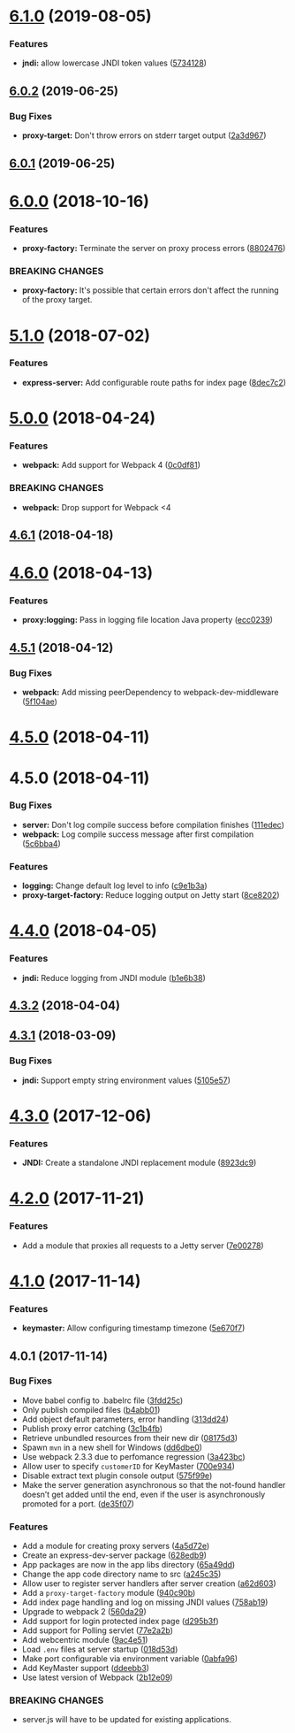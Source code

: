 # [6.1.0](https://github.com/caplin/caplin-dev-tools/compare/express-dev-server@6.0.2...express-dev-server@6.1.0) (2019-08-05)


### Features

* **jndi:** allow lowercase JNDI token values ([5734128](https://github.com/caplin/caplin-dev-tools/commit/5734128))



<a name="6.0.2"></a>
## [6.0.2](https://github.com/caplin/caplin-dev-tools/compare/express-dev-server@6.0.1...express-dev-server@6.0.2) (2019-06-25)


### Bug Fixes

* **proxy-target:** Don't throw errors on stderr target output ([2a3d967](https://github.com/caplin/caplin-dev-tools/commit/2a3d967))



<a name="6.0.1"></a>
## [6.0.1](https://github.com/caplin/caplin-dev-tools/compare/express-dev-server@6.0.0...express-dev-server@6.0.1) (2019-06-25)



<a name="6.0.0"></a>
# [6.0.0](https://github.com/caplin/caplin-dev-tools/compare/express-dev-server@5.1.0...express-dev-server@6.0.0) (2018-10-16)


### Features

* **proxy-factory:** Terminate the server on proxy process errors ([8802476](https://github.com/caplin/caplin-dev-tools/commit/8802476))


### BREAKING CHANGES

* **proxy-factory:** It's possible that certain errors don't affect the
running of the proxy target.



<a name="5.1.0"></a>
# [5.1.0](https://github.com/caplin/caplin-dev-tools/compare/express-dev-server@5.0.0...express-dev-server@5.1.0) (2018-07-02)


### Features

* **express-server:** Add configurable route paths for index page ([8dec7c2](https://github.com/caplin/caplin-dev-tools/commit/8dec7c2))



<a name="5.0.0"></a>
# [5.0.0](https://github.com/caplin/caplin-dev-tools/compare/express-dev-server@4.6.1...express-dev-server@5.0.0) (2018-04-24)


### Features

* **webpack:** Add support for Webpack 4 ([0c0df81](https://github.com/caplin/caplin-dev-tools/commit/0c0df81))


### BREAKING CHANGES

* **webpack:** Drop support for Webpack <4



<a name="4.6.1"></a>
## [4.6.1](https://github.com/caplin/caplin-dev-tools/compare/express-dev-server@4.6.0...express-dev-server@4.6.1) (2018-04-18)



<a name="4.6.0"></a>
# [4.6.0](https://github.com/caplin/caplin-dev-tools/compare/express-dev-server@4.5.1...express-dev-server@4.6.0) (2018-04-13)


### Features

* **proxy:logging:** Pass in logging file location Java property ([ecc0239](https://github.com/caplin/caplin-dev-tools/commit/ecc0239))



<a name="4.5.1"></a>
## [4.5.1](https://github.com/caplin/caplin-dev-tools/compare/express-dev-server@4.5.0...express-dev-server@4.5.1) (2018-04-12)


### Bug Fixes

* **webpack:** Add missing peerDependency to webpack-dev-middleware ([5f104ae](https://github.com/caplin/caplin-dev-tools/commit/5f104ae))



<a name="4.5.0"></a>
# [4.5.0](https://github.com/caplin/caplin-dev-tools/compare/express-dev-server@4.4.0...express-dev-server@4.5.0) (2018-04-11)



<a name="4.5.0"></a>
# 4.5.0 (2018-04-11)


### Bug Fixes

* **server:** Don't log compile success before compilation finishes ([111edec](https://github.com/caplin/caplin-dev-tools/commit/111edec))
* **webpack:** Log compile success message after first compilation ([5c6bba4](https://github.com/caplin/caplin-dev-tools/commit/5c6bba4))


### Features

* **logging:** Change default log level to info ([c9e1b3a](https://github.com/caplin/caplin-dev-tools/commit/c9e1b3a))
* **proxy-target-factory:** Reduce logging output on Jetty start ([8ce8202](https://github.com/caplin/caplin-dev-tools/commit/8ce8202))



<a name="4.4.0"></a>
# [4.4.0](https://github.com/caplin/caplin-dev-tools/compare/express-dev-server@4.3.2...express-dev-server@4.4.0) (2018-04-05)


### Features

* **jndi:** Reduce logging from JNDI module ([b1e6b38](https://github.com/caplin/caplin-dev-tools/commit/b1e6b38))



<a name="4.3.2"></a>
## [4.3.2](https://github.com/caplin/caplin-dev-tools/compare/express-dev-server@4.3.1...express-dev-server@4.3.2) (2018-04-04)



<a name="4.3.1"></a>
## [4.3.1](https://github.com/caplin/caplin-dev-tools/compare/express-dev-server@4.3.0...express-dev-server@4.3.1) (2018-03-09)


### Bug Fixes

* **jndi:** Support empty string environment values ([5105e57](https://github.com/caplin/caplin-dev-tools/commit/5105e57))



<a name="4.3.0"></a>
# [4.3.0](https://github.com/caplin/caplin-dev-tools/compare/express-dev-server@4.2.0...express-dev-server@4.3.0) (2017-12-06)


### Features

* **JNDI:** Create a standalone JNDI replacement module ([8923dc9](https://github.com/caplin/caplin-dev-tools/commit/8923dc9))



<a name="4.2.0"></a>
# [4.2.0](https://github.com/caplin/caplin-dev-tools/compare/express-dev-server@4.1.0...express-dev-server@4.2.0) (2017-11-21)


### Features

* Add a module that proxies all requests to a Jetty server ([7e00278](https://github.com/caplin/caplin-dev-tools/commit/7e00278))



<a name="4.1.0"></a>
# [4.1.0](https://github.com/caplin/caplin-dev-tools/compare/express-dev-server@4.0.1...express-dev-server@4.1.0) (2017-11-14)


### Features

* **keymaster:** Allow configuring timestamp timezone ([5e670f7](https://github.com/caplin/caplin-dev-tools/commit/5e670f7))



<a name="4.0.1"></a>
## 4.0.1 (2017-11-14)


### Bug Fixes

* Move babel config to .babelrc file ([3fdd25c](https://github.com/caplin/caplin-dev-tools/commit/3fdd25c))
* Only publish compiled files ([b4abb01](https://github.com/caplin/caplin-dev-tools/commit/b4abb01))
* Add object default parameters, error handling ([313dd24](https://github.com/caplin/caplin-dev-tools/commit/313dd24))
* Publish proxy error catching ([3c1b4fb](https://github.com/caplin/caplin-dev-tools/commit/3c1b4fb))
* Retrieve unbundled resources from their new dir ([08175d3](https://github.com/caplin/caplin-dev-tools/commit/08175d3))
* Spawn `mvn` in a new shell for Windows ([dd6dbe0](https://github.com/caplin/caplin-dev-tools/commit/dd6dbe0))
* Use webpack 2.3.3 due to perfomance regression ([3a423bc](https://github.com/caplin/caplin-dev-tools/commit/3a423bc))
* Allow user to specify `customerID` for KeyMaster ([700e934](https://github.com/caplin/caplin-dev-tools/commit/700e934))
* Disable extract text plugin console output ([575f99e](https://github.com/caplin/caplin-dev-tools/commit/575f99e))
* Make the server generation asynchronous so that the not-found handler doesn’t get added until the end, even if the user is asynchronously promoted for a port. ([de35f07](https://github.com/caplin/caplin-dev-tools/commit/de35f07))


### Features

* Add a module for creating proxy servers ([4a5d72e](https://github.com/caplin/caplin-dev-tools/commit/4a5d72e))
* Create an express-dev-server package ([628edb9](https://github.com/caplin/caplin-dev-tools/commit/628edb9))
* App packages are now in the app libs directory ([65a49dd](https://github.com/caplin/caplin-dev-tools/commit/65a49dd))
* Change the app code directory name to src ([a245c35](https://github.com/caplin/caplin-dev-tools/commit/a245c35))
* Allow user to register server handlers after server creation ([a62d603](https://github.com/caplin/caplin-dev-tools/commit/a62d603))
* Add a `proxy-target-factory` module ([940c90b](https://github.com/caplin/caplin-dev-tools/commit/940c90b))
* Add index page handling and log on missing JNDI values ([758ab19](https://github.com/caplin/caplin-dev-tools/commit/758ab19))
* Upgrade to webpack 2 ([560da29](https://github.com/caplin/caplin-dev-tools/commit/560da29))
* Add support for login protected index page ([d295b3f](https://github.com/caplin/caplin-dev-tools/commit/d295b3f))
* Add support for Polling servlet ([77e2a2b](https://github.com/caplin/caplin-dev-tools/commit/77e2a2b))
* Add webcentric module ([9ac4e51](https://github.com/caplin/caplin-dev-tools/commit/9ac4e51))
* Load `.env` files at server startup ([018d53d](https://github.com/caplin/caplin-dev-tools/commit/018d53d))
* Make port configurable via environment variable ([0abfa96](https://github.com/caplin/caplin-dev-tools/commit/0abfa96))
* Add KeyMaster support ([ddeebb3](https://github.com/caplin/caplin-dev-tools/commit/ddeebb3))
* Use latest version of Webpack ([2b12e09](https://github.com/caplin/caplin-dev-tools/commit/2b12e09))


### BREAKING CHANGES

* server.js will have to be updated for existing applications.



